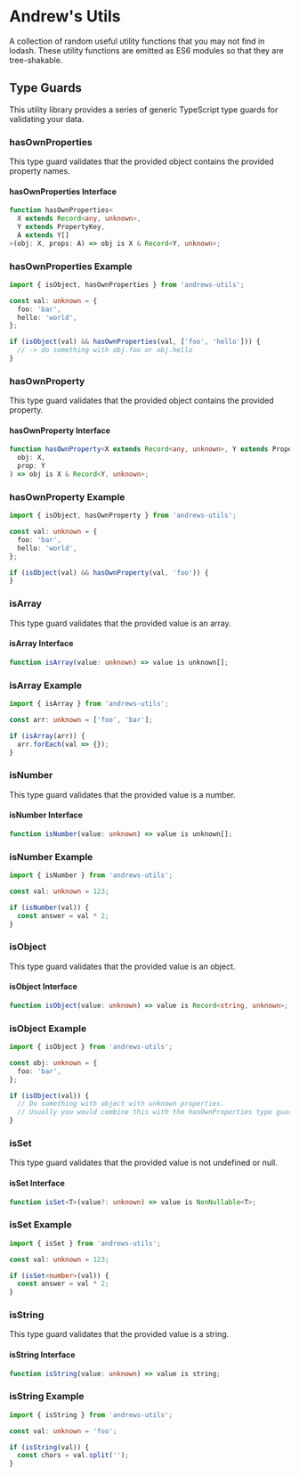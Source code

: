 # Andrew's Utils

A collection of random useful utility functions that you may not find in lodash. These utility functions are emitted as ES6 modules so that they are tree-shakable.

## Type Guards

This utility library provides a series of generic TypeScript type guards for validating your data.

### hasOwnProperties

This type guard validates that the provided object contains the provided property names.

#### hasOwnProperties Interface

```typescript
function hasOwnProperties<
  X extends Record<any, unknown>,
  Y extends PropertyKey,
  A extends Y[]
>(obj: X, props: A) => obj is X & Record<Y, unknown>;
```

### hasOwnProperties Example

```typescript
import { isObject, hasOwnProperties } from 'andrews-utils';

const val: unknown = {
  foo: 'bar',
  hello: 'world',
};

if (isObject(val) && hasOwnProperties(val, ['foo', 'hello'])) {
  // -> do something with obj.foo or obj.hello
}
```

### hasOwnProperty

This type guard validates that the provided object contains the provided property.

#### hasOwnProperty Interface

```typescript
function hasOwnProperty<X extends Record<any, unknown>, Y extends PropertyKey>(
  obj: X,
  prop: Y
) => obj is X & Record<Y, unknown>;
```

### hasOwnProperty Example

```typescript
import { isObject, hasOwnProperty } from 'andrews-utils';

const val: unknown = {
  foo: 'bar',
  hello: 'world',
};

if (isObject(val) && hasOwnProperty(val, 'foo')) {
}
```

### isArray

This type guard validates that the provided value is an array.

#### isArray Interface

```typescript
function isArray(value: unknown) => value is unknown[];
```

### isArray Example

```typescript
import { isArray } from 'andrews-utils';

const arr: unknown = ['foo', 'bar'];

if (isArray(arr)) {
  arr.forEach(val => {});
}
```

### isNumber

This type guard validates that the provided value is a number.

#### isNumber Interface

```typescript
function isNumber(value: unknown) => value is unknown[];
```

### isNumber Example

```typescript
import { isNumber } from 'andrews-utils';

const val: unknown = 123;

if (isNumber(val)) {
  const answer = val * 2;
}
```

### isObject

This type guard validates that the provided value is an object.

#### isObject Interface

```typescript
function isObject(value: unknown) => value is Record<string, unknown>;
```

### isObject Example

```typescript
import { isObject } from 'andrews-utils';

const obj: unknown = {
  foo: 'bar',
};

if (isObject(val)) {
  // Do something with object with unknown properties.
  // Usually you would combine this with the hasOwnProperties type guard.
}
```

### isSet

This type guard validates that the provided value is not undefined or null.

#### isSet Interface

```typescript
function isSet<T>(value?: unknown) => value is NonNullable<T>;
```

### isSet Example

```typescript
import { isSet } from 'andrews-utils';

const val: unknown = 123;

if (isSet<number>(val)) {
  const answer = val * 2;
}
```

### isString

This type guard validates that the provided value is a string.

#### isString Interface

```typescript
function isString(value: unknown) => value is string;
```

### isString Example

```typescript
import { isString } from 'andrews-utils';

const val: unknown = 'foo';

if (isString(val)) {
  const chars = val.split('');
}
```
